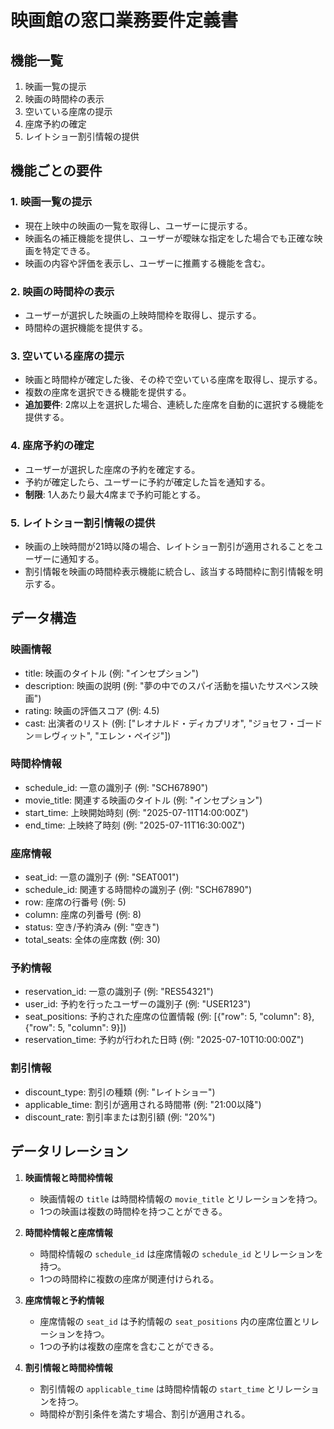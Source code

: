 # 映画館の窓口業務要件定義書

## 機能一覧
1. 映画一覧の提示
2. 映画の時間枠の表示
3. 空いている座席の提示
4. 座席予約の確定
5. レイトショー割引情報の提供

## 機能ごとの要件

### 1. 映画一覧の提示
- 現在上映中の映画の一覧を取得し、ユーザーに提示する。
- 映画名の補正機能を提供し、ユーザーが曖昧な指定をした場合でも正確な映画を特定できる。
- 映画の内容や評価を表示し、ユーザーに推薦する機能を含む。

### 2. 映画の時間枠の表示
- ユーザーが選択した映画の上映時間枠を取得し、提示する。
- 時間枠の選択機能を提供する。

### 3. 空いている座席の提示
- 映画と時間枠が確定した後、その枠で空いている座席を取得し、提示する。
- 複数の座席を選択できる機能を提供する。
- **追加要件**: 2席以上を選択した場合、連続した座席を自動的に選択する機能を提供する。

### 4. 座席予約の確定
- ユーザーが選択した座席の予約を確定する。
- 予約が確定したら、ユーザーに予約が確定した旨を通知する。
- **制限**: 1人あたり最大4席まで予約可能とする。

### 5. レイトショー割引情報の提供
- 映画の上映時間が21時以降の場合、レイトショー割引が適用されることをユーザーに通知する。
- 割引情報を映画の時間枠表示機能に統合し、該当する時間枠に割引情報を明示する。

## データ構造

### 映画情報
- title: 映画のタイトル (例: "インセプション")
- description: 映画の説明 (例: "夢の中でのスパイ活動を描いたサスペンス映画")
- rating: 映画の評価スコア (例: 4.5)
- cast: 出演者のリスト (例: ["レオナルド・ディカプリオ", "ジョセフ・ゴードン＝レヴィット", "エレン・ペイジ"])

### 時間枠情報
- schedule_id: 一意の識別子 (例: "SCH67890")
- movie_title: 関連する映画のタイトル (例: "インセプション")
- start_time: 上映開始時刻 (例: "2025-07-11T14:00:00Z")
- end_time: 上映終了時刻 (例: "2025-07-11T16:30:00Z")

### 座席情報
- seat_id: 一意の識別子 (例: "SEAT001")
- schedule_id: 関連する時間枠の識別子 (例: "SCH67890")
- row: 座席の行番号 (例: 5)
- column: 座席の列番号 (例: 8)
- status: 空き/予約済み (例: "空き")
- total_seats: 全体の座席数 (例: 30)

### 予約情報
- reservation_id: 一意の識別子 (例: "RES54321")
- user_id: 予約を行ったユーザーの識別子 (例: "USER123")
- seat_positions: 予約された座席の位置情報 (例: [{"row": 5, "column": 8}, {"row": 5, "column": 9}])
- reservation_time: 予約が行われた日時 (例: "2025-07-10T10:00:00Z")

### 割引情報
- discount_type: 割引の種類 (例: "レイトショー")
- applicable_time: 割引が適用される時間帯 (例: "21:00以降")
- discount_rate: 割引率または割引額 (例: "20%")

## データリレーション

1. **映画情報と時間枠情報**
   - 映画情報の `title` は時間枠情報の `movie_title` とリレーションを持つ。
   - 1つの映画は複数の時間枠を持つことができる。

2. **時間枠情報と座席情報**
   - 時間枠情報の `schedule_id` は座席情報の `schedule_id` とリレーションを持つ。
   - 1つの時間枠に複数の座席が関連付けられる。

3. **座席情報と予約情報**
   - 座席情報の `seat_id` は予約情報の `seat_positions` 内の座席位置とリレーションを持つ。
   - 1つの予約は複数の座席を含むことができる。

4. **割引情報と時間枠情報**
   - 割引情報の `applicable_time` は時間枠情報の `start_time` とリレーションを持つ。
   - 時間枠が割引条件を満たす場合、割引が適用される。
